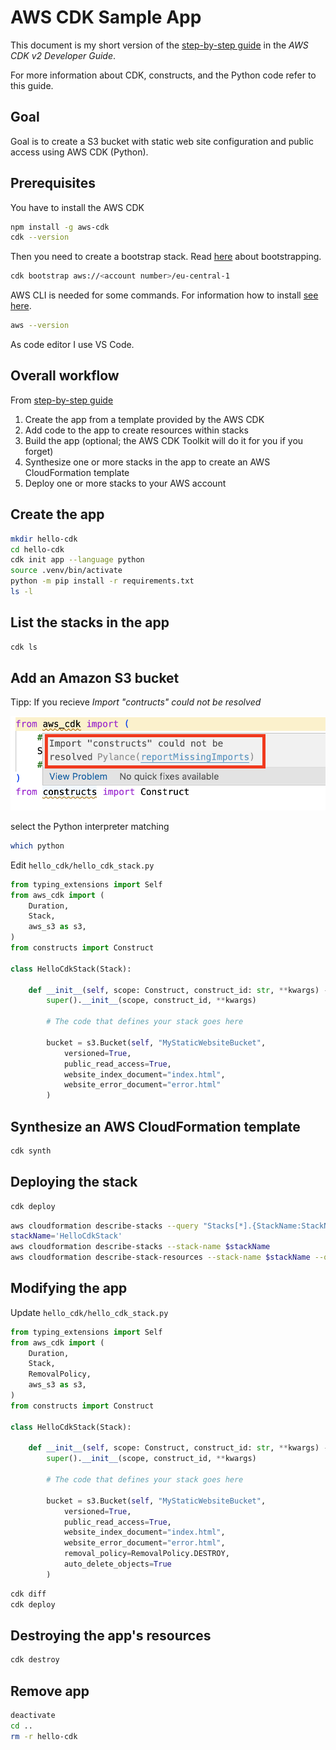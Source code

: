 # AWS CDK Sample App

[docs]:https://docs.aws.amazon.com/cdk/v2/guide/hello_world.html

This document is my short version of the [step-by-step guide][docs] in the *AWS CDK v2 Developer Guide*.

For more information about CDK, constructs, and the Python code refer to this guide.

## Goal

Goal is to create a S3 bucket with static web site configuration and public access using AWS CDK (Python).


## Prerequisites

You have to install the AWS CDK

````bash
npm install -g aws-cdk
cdk --version
````

Then you need to create a bootstrap stack. Read [here](https://docs.aws.amazon.com/cdk/v2/guide/bootstrapping.html) about bootstrapping.
````bash
cdk bootstrap aws://<account number>/eu-central-1
````

AWS CLI is needed for some commands. For information how to install [see here](https://docs.aws.amazon.com/cli/latest/userguide/getting-started-install.html).

````bash
aws --version
````

As code editor I use VS Code.

## Overall workflow

From [step-by-step guide][docs]

1. Create the app from a template provided by the AWS CDK
2. Add code to the app to create resources within stacks
3. Build the app (optional; the AWS CDK Toolkit will do it for you if you forget)
4. Synthesize one or more stacks in the app to create an AWS CloudFormation template
5. Deploy one or more stacks to your AWS account


## Create the app 

````bash
mkdir hello-cdk
cd hello-cdk
cdk init app --language python
source .venv/bin/activate
python -m pip install -r requirements.txt
ls -l
````

## List the stacks in the app

````bash
cdk ls
````

## Add an Amazon S3 bucket

Tipp: If you recieve *Import "contructs" could not be resolved* 

![python error](img/python_error.png)

select the Python interpreter matching

````bash
which python
````

Edit `hello_cdk/hello_cdk_stack.py`

````python
from typing_extensions import Self
from aws_cdk import (
    Duration,
    Stack,
    aws_s3 as s3,
)
from constructs import Construct

class HelloCdkStack(Stack):

    def __init__(self, scope: Construct, construct_id: str, **kwargs) -> None:
        super().__init__(scope, construct_id, **kwargs)

        # The code that defines your stack goes here

        bucket = s3.Bucket(self, "MyStaticWebsiteBucket",
            versioned=True,
            public_read_access=True,
            website_index_document="index.html",
            website_error_document="error.html"
        )
````

## Synthesize an AWS CloudFormation template

````bash
cdk synth
````

## Deploying the stack

````bash
cdk deploy
````

````bash
aws cloudformation describe-stacks --query "Stacks[*].{StackName:StackName,StackStatus:StackStatus}" --output table
stackName='HelloCdkStack'
aws cloudformation describe-stacks --stack-name $stackName
aws cloudformation describe-stack-resources --stack-name $stackName --query "sort_by(StackResources[*].{LogicalResourceId:LogicalResourceId,ResourceType:ResourceType,ResourceStatus:ResourceStatus}, &ResourceType)" --output table
````

## Modifying the app

Update `hello_cdk/hello_cdk_stack.py`

````python
from typing_extensions import Self
from aws_cdk import (
    Duration,
    Stack,
    RemovalPolicy,
    aws_s3 as s3,
)
from constructs import Construct

class HelloCdkStack(Stack):

    def __init__(self, scope: Construct, construct_id: str, **kwargs) -> None:
        super().__init__(scope, construct_id, **kwargs)

        # The code that defines your stack goes here

        bucket = s3.Bucket(self, "MyStaticWebsiteBucket",
            versioned=True,
            public_read_access=True,
            website_index_document="index.html",
            website_error_document="error.html",
            removal_policy=RemovalPolicy.DESTROY,
            auto_delete_objects=True
        )
````

````bash
cdk diff
cdk deploy
````

## Destroying the app's resources

````bash
cdk destroy
````

## Remove app

````bash
deactivate
cd ..
rm -r hello-cdk
````